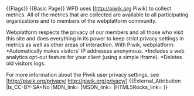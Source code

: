 {{Flags}}
{{Basic Page}}
WPD uses [http://piwik.org Piwik] to collect metrics. All of the metrics that are collected are available to all participating organizations and to members of the webplatform community.

Webplatform respects the privacy of our members and all those who visit this site and does everything in its power to keep strict privacy settings in metrics as well as other areas of interaction. With Piwik, webplatform:
*Automatically makes visitors’ IP addresses anonymous.
*Includes a web analytics opt-out feature for your client (using a simple iframe).
*Deletes old visitors logs.

For more information about the Piwik user privacy settings, see [http://piwik.org/privacy/ http://piwik.org/privacy/]
{{External_Attribution
|Is_CC-BY-SA=No
|MDN_link=
|MSDN_link=
|HTML5Rocks_link=
}}